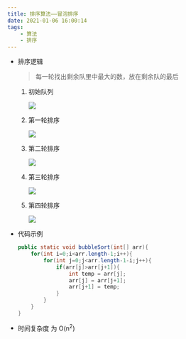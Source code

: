 ```yaml
---
title: 排序算法——冒泡排序
date: 2021-01-06 16:00:14
tags:
    - 算法
    - 排序
---
```

- 排序逻辑

  > 每一轮找出剩余队里中最大的数，放在剩余队的最后

  <!--more-->
  1. 初始队列

     ![](https://gitee.com/buxiaoxing/image-bed/raw/master/img/1747833-20200719221806976-244420718.png)



  2. 第一轮排序

     ![](https://gitee.com/buxiaoxing/image-bed/raw/master/img/1747833-20200719221829080-869434354.png)



  3. 第二轮排序

     ![](https://gitee.com/buxiaoxing/image-bed/raw/master/img/1747833-20200719221841978-2036479761.png)



  4. 第三轮排序

     ![](https://gitee.com/buxiaoxing/image-bed/raw/master/img/1747833-20200719221900713-808627289.png)



  5. 第四轮排序

     ![](https://gitee.com/buxiaoxing/image-bed/raw/master/img/1747833-20200720082903255-1965866709.png)





- 代码示例

  ```java
  public static void bubbleSort(int[] arr){
      for(int i=0;i<arr.length-1;i++){
          for(int j=0;j<arr.length-1-i;j++){
              if(arr[j]>arr[j+1]){
                  int temp = arr[j];
                  arr[j] = arr[j+1];
                  arr[j+1] = temp;
              }
          }
      }
  }
  ```

  

- 时间复杂度 为 O(n<sup>2</sup>)

